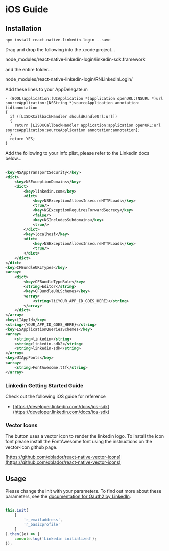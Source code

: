 # iOS Guide


## Installation

```
npm install react-native-linkedin-login --save
```

Drag and drop the following into the xcode project...

node_modules/react-native-linkedin-login/linkedin-sdk.framework

and the entire folder...

node_modules/react-native-linkedin-login/RNLinkedinLogin/

Add these lines to your AppDelegate.m

```
- (BOOL)application:(UIApplication *)application openURL:(NSURL *)url sourceApplication:(NSString *)sourceApplication annotation:(id)annotation
{
  if ([LISDKCallbackHandler shouldHandleUrl:url])
  {
    return [LISDKCallbackHandler application:application openURL:url sourceApplication:sourceApplication annotation:annotation];
  }
  return YES;
}
```

Add the following to your Info.plist, please refer to the Linkedin docs below...

```xml

<key>NSAppTransportSecurity</key>
<dict>
	<key>NSExceptionDomains</key>
	<dict>
		<key>linkedin.com</key>  
		<dict>
			<key>NSExceptionAllowsInsecureHTTPLoads</key>
			<true/>
			<key>NSExceptionRequiresForwardSecrecy</key>
			<false/>
			<key>NSIncludesSubdomains</key>
			<true/>
		</dict>
		<key>localhost</key>
		<dict>
			<key>NSExceptionAllowsInsecureHTTPLoads</key>
			<true/>
		</dict>
	</dict>
</dict>
<key>CFBundleURLTypes</key>
<array>
	<dict>
		<key>CFBundleTypeRole</key>
		<string>Editor</string>
		<key>CFBundleURLSchemes</key>
		<array>
			<string>li{YOUR_APP_ID_GOES_HERE}</string>
		</array>
	</dict>
</array>
<key>LIAppId</key>
<string>{YOUR_APP_ID_GOES_HERE}</string>
<key>LSApplicationQueriesSchemes</key>
<array>
	<string>linkedin</string>
	<string>linkedin-sdk2</string>
	<string>linkedin-sdk</string>
</array>
<key>UIAppFonts</key>
<array>
	<string>FontAwesome.ttf</string>
</array>
```


### Linkedin Getting Started Guide

Check out the following iOS guide for reference

-	[https://developer.linkedin.com/docs/ios-sdk](https://developer.linkedin.com/docs/ios-sdk)



### Vector Icons

The button uses a vector icon to render the linkedin logo. To install the icon font
please install the FontAwesome font using the instructions on the vector-icon github page.

[https://github.com/oblador/react-native-vector-icons](https://github.com/oblador/react-native-vector-icons)

## Usage

Please change the init with your parameters. To find out more about these parameters, see the [documentation for Oauth2 by LinkedIn](https://developer.linkedin.com/docs/oauth2).

```js

this.init(
	[
		'r_emailaddress',
		'r_basicprofile'
	]
).then((e) => {
	console.log('Linkedin initialized');
});
```
